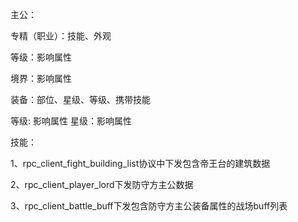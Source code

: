 主公：
 
专精（职业）：技能、外观

等级：影响属性

境界：影响属性



装备：部位、星级、等级、携带技能

等级: 影响属性
星级：影响属性

技能：

1、rpc_client_fight_building_list协议中下发包含帝王台的建筑数据

2、rpc_client_player_lord下发防守方主公数据

3、rpc_client_battle_buff下发包含防守方主公装备属性的战场buff列表




